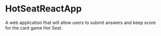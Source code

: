 # HotSeatReactApp
A web application that will allow users to submit answers and keep score for the card game Hot Seat.
